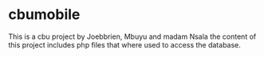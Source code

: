 # cbumobile
This is a cbu project by Joebbrien, Mbuyu and madam Nsala
the content of this project includes php files that where used to access the database.
